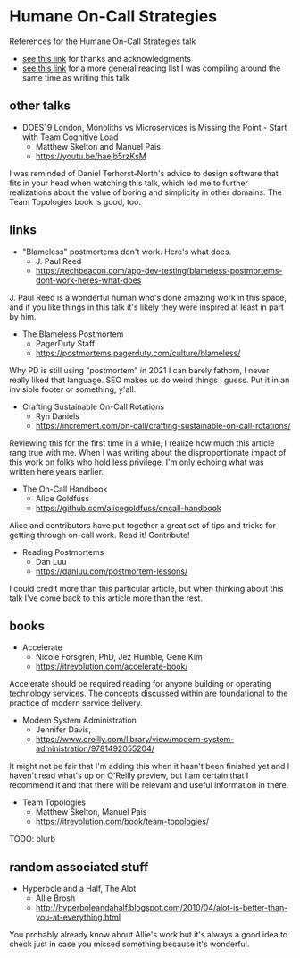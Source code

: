 # Humane On-Call Strategies

References for the Humane On-Call Strategies talk

* [see this link](thanks-and-acknowledgments.md) for thanks and acknowledgments
* [see this link](https://github.com/moutons/book-club) for a more general reading list I was compiling around the same time as writing this talk

## other talks

- DOES19 London, Monoliths vs Microservices is Missing the Point - Start with Team Cognitive Load
  - Matthew Skelton and Manuel Pais
  - https://youtu.be/haejb5rzKsM

I was reminded of Daniel Terhorst-North's advice to design software that fits in your head when watching this talk, which led me to further realizations about the value of boring and simplicity in other domains. The Team Topologies book is good, too.

## links

- "Blameless" postmortems don't work. Here's what does.
  - J. Paul Reed
  - https://techbeacon.com/app-dev-testing/blameless-postmortems-dont-work-heres-what-does

J. Paul Reed is a wonderful human who's done amazing work in this space, and if you like things in this talk it's likely they were inspired at least in part by him.

- The Blameless Postmortem
  - PagerDuty Staff
  - https://postmortems.pagerduty.com/culture/blameless/
  
Why PD is still using "postmortem" in 2021 I can barely fathom, I never really liked that language. SEO makes us do weird things I guess. Put it in an invisible footer or something, y'all.

- Crafting Sustainable On-Call Rotations
  - Ryn Daniels
  - https://increment.com/on-call/crafting-sustainable-on-call-rotations/

Reviewing this for the first time in a while, I realize how much this article rang true with me. When I was writing about the disproportionate impact of this work on folks who hold less privilege, I'm only echoing what was written here years earlier.

- The On-Call Handbook
  - Alice Goldfuss
  - https://github.com/alicegoldfuss/oncall-handbook

Alice and contributors have put together a great set of tips and tricks for getting through on-call work. Read it! Contribute!

- Reading Postmortems
  - Dan Luu
  - https://danluu.com/postmortem-lessons/

I could credit more than this particular article, but when thinking about this talk I've come back to this article more than the rest. 

## books

- Accelerate
  - Nicole Forsgren, PhD, Jez Humble, Gene Kim
  - https://itrevolution.com/accelerate-book/

Accelerate should be required reading for anyone building or operating technology services. The concepts discussed within are foundational to the practice of modern service delivery.

- Modern System Administration
  - Jennifer Davis, 
  - https://www.oreilly.com/library/view/modern-system-administration/9781492055204/

It might not be fair that I'm adding this when it hasn't been finished yet and I haven't read what's up on O'Reilly preview, but I am certain that I recommend it and that there will be relevant and useful information in there.

- Team Topologies
  - Matthew Skelton, Manuel Pais
  - https://itrevolution.com/book/team-topologies/

TODO: blurb

## random associated stuff

- Hyperbole and a Half, The Alot
  - Allie Brosh
  - http://hyperboleandahalf.blogspot.com/2010/04/alot-is-better-than-you-at-everything.html

You probably already know about Allie's work but it's always a good idea to check just in case you missed something because it's wonderful.
